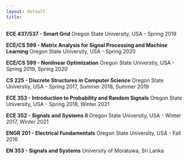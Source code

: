 ```yaml
---
layout: default
title: 
---
```


**ECE 437/537 - Smart Grid**
Oregon State University, USA - Spring 2019

**ECE/CS 599 - Matrix Analysis for Signal Processing and Machine Learning**
Oregon State University, USA - Spring 2020

**ECE/CS 599 - Nonlinear Optimization**
Oregon State Universtiy, USA - Spring 2019, Spring 2020

**CS 225 - Discrete Structures in Computer Science**
Oregon State Universtiy, USA - Spring 2017, Summer 2018, Summer 2019

**ECE 353 - Introduction to Probability and Random Signals**
Oregon State University, USA - Spring 2018, Winter 2021

**ECE 352 - Signals and Systems II**
Oregon State University, USA - Winter 2017, Winter 2021 

**ENGR 201 - Electrical Fundamentals**
Oregon State University, USA - Fall 2016

**EN 353 - Signals and Systems**
University of Moratuwa, Sri Lanka

